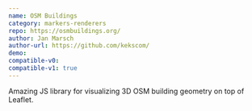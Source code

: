 ```yaml
---
name: OSM Buildings
category: markers-renderers
repo: https://osmbuildings.org/
author: Jan Marsch
author-url: https://github.com/kekscom/
demo: 
compatible-v0:
compatible-v1: true
---
```


Amazing JS library for visualizing 3D OSM building geometry on top of Leaflet.
